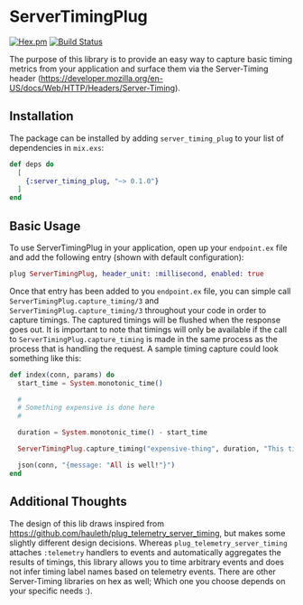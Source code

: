 # ServerTimingPlug

[![Hex.pm](https://img.shields.io/hexpm/v/server_timing_plug.svg)](http://hex.pm/packages/server_timing_plug) [![Build Status](https://travis-ci.org/akoutmos/server_timing_plug.svg?branch=master)](https://travis-ci.org/akoutmos/server_timing_plug)

The purpose of this library is to provide an easy way to capture basic timing metrics from your application and
surface them via the Server-Timing header (https://developer.mozilla.org/en-US/docs/Web/HTTP/Headers/Server-Timing).

## Installation

The package can be installed by adding `server_timing_plug` to your list of dependencies in `mix.exs`:

```elixir
def deps do
  [
    {:server_timing_plug, "~> 0.1.0"}
  ]
end
```

## Basic Usage

To use ServerTimingPlug in your application, open up your `endpoint.ex` file and add the following entry (shown
with default configuration):

```elixir
plug ServerTimingPlug, header_unit: :millisecond, enabled: true
```

Once that entry has been added to you `endpoint.ex` file, you can simple call `ServerTimingPlug.capture_timing/3` and
`ServerTimingPlug.capture_timing/3` throughout your code in order to capture timings. The captured timings will
be flushed when the response goes out. It is important to note that timings will only be available if the call to
`ServerTimingPlug.capture_timing` is made in the same process as the process that is handling the request. A sample
timing capture could look something like this:

```elixir
def index(conn, params) do
  start_time = System.monotonic_time()

  #
  # Something expensive is done here
  #

  duration = System.monotonic_time() - start_time

  ServerTimingPlug.capture_timing("expensive-thing", duration, "This timing captures the expensive operation")

  json(conn, "{message: "All is well!"}")
end
```

## Additional Thoughts

The design of this lib draws inspired from https://github.com/hauleth/plug_telemetry_server_timing, but makes
some slightly different design decisions. Whereas `plug_telemetry_server_timing` attaches `:telemetry` handlers to
events and automatically aggregates the results of timings, this library allows you to time arbitrary events and
does not infer timing label names based on telemetry events. There are other Server-Timing libraries on hex as well;
Which one you choose depends on your specific needs :).
